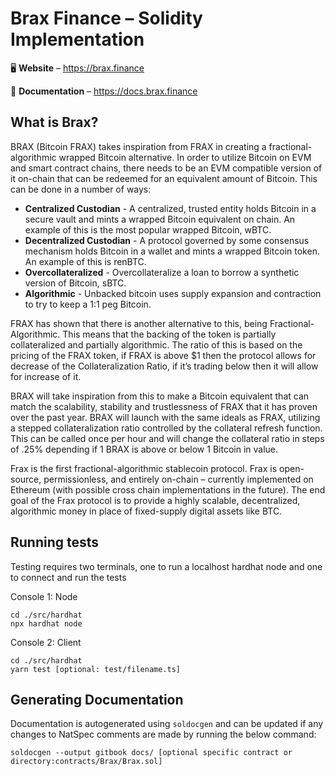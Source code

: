# Brax Finance – Solidity Implementation

<!-- <p align="center">
  <img width="200" height="200" src="https://i.ibb.co/9HHVcGV/frax-logo.png">
</p> -->

<p align="center">

🖥 **Website** – https://brax.finance

📖 **Documentation** – https://docs.brax.finance

<!-- 📲 **Telegram** – https://t.me/fraxfinance -->

</p>

## What is Brax?

BRAX (Bitcoin FRAX) takes inspiration from FRAX in creating a fractional-algorithmic wrapped Bitcoin alternative. In order to utilize Bitcoin on EVM and smart contract chains, there needs to be an EVM compatible version of it on-chain that can be redeemed for an equivalent amount of Bitcoin. This can be done in a number of ways:

-   **Centralized Custodian** - A centralized, trusted entity holds Bitcoin in a secure vault and mints a wrapped Bitcoin equivalent on chain. An example of this is the most popular wrapped Bitcoin, wBTC.
-   **Decentralized Custodian** - A protocol governed by some consensus mechanism holds Bitcoin in a wallet and mints a wrapped Bitcoin token. An example of this is renBTC.
-   **Overcollateralized** - Overcollateralize a loan to borrow a synthetic version of Bitcoin, sBTC.
-   **Algorithmic** - Unbacked bitcoin uses supply expansion and contraction to try to keep a 1:1 peg Bitcoin.

FRAX has shown that there is another alternative to this, being Fractional-Algorithmic. This means that the backing of the token is partially collateralized and partially algorithmic. The ratio of this is based on the pricing of the FRAX token, if FRAX is above $1 then the protocol allows for decrease of the Collateralization Ratio, if it’s trading below then it will allow for increase of it.

BRAX will take inspiration from this to make a Bitcoin equivalent that can match the scalability, stability and trustlessness of FRAX that it has proven over the past year. BRAX will launch with the same ideals as FRAX, utilizing a stepped collateralization ratio controlled by the collateral refresh function. This can be called once per hour and will change the collateral ratio in steps of .25% depending if 1 BRAX is above or below 1 Bitcoin in value.

Frax is the first fractional-algorithmic stablecoin protocol. Frax is open-source, permissionless, and entirely on-chain – currently implemented on Ethereum (with possible cross chain implementations in the future). The end goal of the Frax protocol is to provide a highly scalable, decentralized, algorithmic money in place of fixed-supply digital assets like BTC.

## Running tests

Testing requires two terminals, one to run a localhost hardhat node and one to connect and run the tests

Console 1: Node

```
cd ./src/hardhat
npx hardhat node
```

Console 2: Client

```
cd ./src/hardhat
yarn test [optional: test/filename.ts]
```


## Generating Documentation
Documentation is autogenerated using `soldocgen` and can be updated if any changes to NatSpec comments are made by running the below command:
```
soldocgen --output gitbook docs/ [optional specific contract or directory:contracts/Brax/Brax.sol]
```